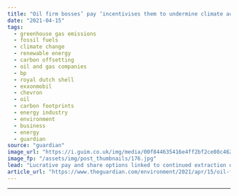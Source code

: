 ```yaml
---
title: "Oil firm bosses’ pay ‘incentivises them to undermine climate action’"
date: "2021-04-15"
tags: 
  - greenhouse gas emissions
  - fossil fuels
  - climate change
  - renewable energy
  - carbon offsetting
  - oil and gas companies
  - bp
  - royal dutch shell
  - exxonmobil
  - chevron
  - oil
  - carbon footprints
  - energy industry
  - environment
  - business
  - energy
  - guardian
source: "guardian"
image_url: "https://i.guim.co.uk/img/media/00f844635416e4ff2bf2ce08c4627d98223ef01f/0_97_3000_1800/master/3000.jpg?width=460&quality=85&auto=format&fit=max&s=1b2c412150b5dba3f6908c64aac106dc"
image_fp: "/assets/img/post_thumbnails/176.jpg"
lead: "Lucrative pay and share options linked to continued extraction of fossil fuels by ExxonMobil, Chevron, Shell and BPLucrative pay and share options have created an incentive for oil company executives to resist climate action, according to a study tha..."
article_url: "https://www.theguardian.com/environment/2021/apr/15/oil-firm-ceos-pay-is-an-incentive-to-resist-climate-action-study-finds"
---
```


---
